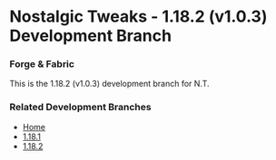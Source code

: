 # Nostalgic Tweaks - 1.18.2 (v1.0.3) Development Branch
### Forge & Fabric
This is the 1.18.2 (v1.0.3) development branch for N.T.

### Related Development Branches
- [Home](https://github.com/Adrenix/Nostalgic-Tweaks)
- [1.18.1](https://github.com/Adrenix/Nostalgic-Tweaks/tree/1.18.1)
- [1.18.2](https://github.com/Adrenix/Nostalgic-Tweaks/tree/1.18.2)
